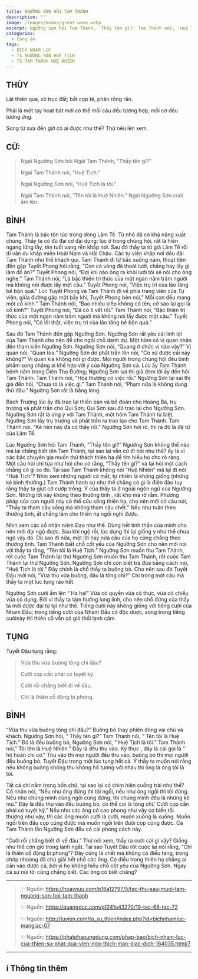 ```yaml
---
title: NGƯỠNG SƠN HỎI TAM THÁNH
description: ''
image: /images/koans/great-wave.webp
excerpt: Ngưỡng Sơn hỏi Tam Thánh, 'Thầy tên gì?' Tam Thánh nói, 'Huệ Tịch'. Ngưỡng Sơn nói, 'Huệ Tịch là tôi'
categories:
  - Công án
tags:
  - BÍCH NHAM LỤC
  - TS NGƯỠNG SƠN HUỆ TỊCH
  - TS TAM THÁNH HUỆ NHIÊN
---
```


## THÙY

Lật thiên qua, xô trục đất; bắt cọp tê, phân rồng rắn.

Phải là một tay hoạt bát mới có thể mỗi câu đều tương hợp, mỗi cơ đếu tương ứng.

Song từ xưa đến giờ có ai được như thế? Thử nêu lên xem.

## CỬ:

> Ngài Ngưỡng Sơn hỏi Ngài Tam Thánh, "Thầy tên gì?”
>
> Ngài Tam Thánh nói, “Huệ Tịch.”
>
> Ngài Ngưỡng Sơn nói, “Huệ Tịch là tôi.”
>
> Ngài Tam Thánh nói, “Tên tôi là Huệ Nhiên.” Ngài Ngưỡng Sơn cười ầm lên.

## BÌNH

Tam Thánh là bậc tôn túc trong dòng Lâm Tế. Từ nhỏ đã có khả năng xuất chúng. Thầy ta có đủ đại cơ đại dụng; lúc ở trong chúng hội, rất là hiên ngang lững lẫy, tên tuổi vang rền khắp nơi. Sau đó thầy ta từ giã Lâm Tế rồi đi vân du khắp miền Hoài Nam và Hải Châu. Các tự viện khắp nơi đều đãi Tam Thánh như thể khách quí. Tam Thánh đi từ bắc xuống nam, thoạt tiên đến gặp Tuyết Phong hỏi rằng, “Con cá vàng đã thoát lưới, chẳng hay lấy gì làm đồ ăn?” Tuyết Phong nói, “Đợi khi nào ông ra khỏi lưới tôi sẽ nói cho ông nghe.” Tam Thánh nói, “Là bậc thiện tri thức của một ngàn năm trăm người mà không nói được lấy một câu.” Tuyết Phong nói, “Việc trụ trì của lão tăng bề bộn quá.” Lúc Tuyết Phong và Tam Thánh đi về phía trang viên của Tự viện, giữa đường gặp một bầy khỉ, Tuyết Phong bèn nói,” Mỗi con đều mang một cổ kính.” Tam Thánh nói, “Bao nhiêu kiếp không có tên, cớ sao lại gọi là cổ kính?” Tuyết Phong nói, “Đã có tì vết rồi.” Tam Thánh nói, “Bậc thiện tri thức của một ngàn năm trăm người mà không nói lấy được một câu.” Tuyết Phong nói, “Có lỗi thật, việc trụ trì của lão tăng bề bộn quá.”

Sau đó Tam Thánh đến gặp Ngưỡng Sơn. Ngưỡng Sơn rất yêu cái linh lợi của Tam Thánh cho nên để cho ngồi chỗ danh dự. Một hôm có vị quan nhân đến tham kiến Ngưỡng Sơn. Ngưỡng Sơn nói, “Quang ở chức vị nào vậy?” Vị quan nói, “Quan tòa.” Ngưỡng Sơn dơ phất trần lên nói, “Có xử được cái này không?” Vị quan kia không nói gì được. Mọi người trong chúng hội đều bình phẩm song chẳng ai khế hợp với ý của Ngưỡng Sơn cả. Lúc ấy Tam Thánh bệnh nằm trong Diên Thọ Đường; Ngưỡng Sơn sai thị giả đem lời ấy đến hỏi Tam Thánh. Tam Thánh nói, “Hòa thượng có việc rồi.” Ngưỡng Sơn lại sai thị giả đến hỏi, “Chưa rỏ là việc gì.” Tam Thánh nói, “Phạm nữa là không dung thứ đâu.” Ngưỡng Sơn rất là bằng lòng.

Bách Trượng lúc ấy đã trao lại thiền bản và bồ đoàn cho Hoàng Bá, trụ trượng và phất trần cho Qui Sơn; Qui Sơn sau đó trao lại cho Ngưỡng Sơn. Ngưỡng Sơn rất là ưng ý với Tam Thánh, một hôm Tam Thánh từ biệt, Ngưỡng Sơn lấy trụ trượng và phất trần ra trao lạo cho Tam Thánh. Tam Thánh nói, “Kẻ hèn này đã có thầy rồi.” Ngưỡng Sơn hỏi rõ, thì ra đó là đệ tử của Lâm Tế.

Lúc Ngưỡng Sơn hỏi Tam Thánh, “Thầy tên gì?” Ngưỡng Sơn không thể nào mà lại chẳng biết tên Tam Thánh, tại sao lại vẫn cứ đi hỏi như thế? ấy là vì các bậc chuyên gia muốn thử thách thiên hạ để tìm hiểu họ cho rõ ràng. Một câu hỏi chỉ tựa như hỏi cho có rằng, “Thầy tên gì?” và lại hỏi một cách chẳng có gì so đo. Tại sao Tam Thánh không nói “Huệ Nhiên” mà lại đi nói “Huệ Tịch”? Nhìn xem những người có mắt, tự nhiên là không giống (những kẻ bình thường.) Tam Thánh hành sư như thế chẳng có gì là điên đảo tuy rằng thầy ta giựt cờ cướp trống. Ý của thầy ta ở ngoài ngôn ngữ của Ngưỡng Sơn. Những lời này không theo thường tình , rất khó mà rờ rẫm. Phương pháp của con người này có thể cứu sống thiên hạ, cho nên mới có câu nói, “Thầy ta tham câu sống mà không tham câu chết.” Nếu như tuân theo thường tình, ắt chẳng làm cho thiên hạ ngồi nghỉ được.

Nhìn xem các cổ nhân niệm Đạo như thế. Dùng hết tinh thần của mình cho nên mới đại ngộ được. Sau khi ngộ rồi, lúc dụng thì lại giống y như thể chưa ngộ vậy đó. Dù sao đi nữa, một lời hay nửa câu của họ cũng chẳng theo thường tình. Tam Thánh biết chỗ cốt yếu của Ngưỡng Sơn cho nên mới nói với thầy ta rằng, “Tên tôi là Huệ Tịch.” Ngưỡng Sơn muốn thu Tam Thánh, rốt cuộc Tam Thánh lại thử Ngưỡng Sơn muốn thu Tam Thánh, rốt cuộc Tam Thánh lại thử Ngưỡng Sơn. Ngưỡng Sơn chỉ còn biết trả đũa bằng cách nói, “Huệ Tịch là tôi.” Đây chính là chỗ thầy ta buông bỏ. Cho nên sau đó Tuyết Đậu mới nói, “Vừa thu vừa buông, đâu là tông chỉ?” Chỉ trong một câu mà thầy ta một lúc tụng ráo hết.

Ngưỡng Sơn cười ầm lên “ Ha ha!” Vừa có quyền vừa có thực, vừa có chiếu vừa có dụng. Bởi vì thầy ta tám hướng lung linh, cho nên chỗ đứng của thầy ta mới được đại tự tại như thế. Tiếng cười này không giống với tiếng cười của Nham Đầu; trong tiếng cười của Nham Đầu có độc dược, song trong tiếng cườinày thì thiên cổ vẫn có gió thổi lạnh căm.

## TỤNG

Tuyết Đậu tụng rằng:

> Vừa thu vừa buông tông chỉ đâu?
>
> Cưỡi cọp cần phải có tuyệt kỹ
>
> Cười rồi chẳng biết đi về đâu,
>
> Chỉ là thiên cổ động bi phong.

## BÌNH

“Vừa thu vừa buông tông chỉ đâu?” Buông bỏ thay phiên đóng vai chủ và khách. Ngưỡng Sơn hỏi, “ Thầy tên gì?” Tam Thánh nói, “ Tên tôi là Huệ Tịch.” Đó là đều buông bỏ, Ngưỡng Sơn nói, “ Huệ Tịch là tôi.” Tam Thánh nói,” Tôi tên là Huệ Nhiên.” Đây là đều thu vào. Kỳ thực , đây là cái gọi là “ hô hoán chi cơ.” Thu vào thì mọi người đều thu vào, buông bỏ thì mọi người đều buông bỏ. Tuyết Đậu trong một lúc tụng hết cả. Ý thầy ta muốn nói rằng nếu không buông không thu không hổ tương với nhau thì ông là ông tôi là tôi.

Tất cả chỉ nằm trong bốn chữ, tại sao lại có chìm hiện cuống trải như thế? Cổ nhân nói, “Nếu như ông đứng thì tôi ngồi, nếu như ông ngồi thì tôi đứng. Nếu như chúng mình cùng ngồi cùng đứng, thì chúng mình đều là những kẻ mù.” Đây là đều thu vào đều buông bỏ, có thể coi là tông chỉ.’ Cưỡi cọp cần phải có tuyệt kỹ.” Nếu như các ông có cao phong như vậy cơ biến tối thượng như vậy, thì các ông muốn cưỡi là cưỡi, muốn xuống là xuống. Muốn ngồi trên đầu cọp cũng được mà muốn ngồi trên đuôi cọp cũng được. Cả Tam Thánh lẫn Ngưỡng Sơn đều có cái phong cách này.

“Cưỡi rồi chẳng biết đi về đâu.” Thử nói xem, thầy ra cười cái gì vậy? Giống như thể cơn gió trong lạnh ngắt. Tại sao Tuyết Đậu rốt cuộc lại nói rằng, “Chỉ là thiên cổ động bi phong”? Đây cũng là chết mà không có điếu tang, trong chớp nhoáng đã chú giải hết chỗ các ông. Có điều trong thiên hạ chẳng ai cắn vào được cả, bởi vì họ không hiểu chỗ cốt yếu của Ngưỡng Sơn. Ngay cả sư núi tôi cũng chẳng biết. Các ông có biết chăng?

<hr class="blog-rule" />

> ✨ Nguồn: https://hoavouu.com/p16a12797/5/tac-thu-sau-muoi-tam-nguong-son-hoi-tam-thanh
>
> ✨ Nguồn: https://quangduc.com/p1241a43270/19-tac-68-tac-72
>
> ✨ Nguồn: http://tuvien.com/to_su_thien/index.php?id=bichnhamluc-mangiac-07
>
> ✨ Nguồn: https://phatphapungdung.com/phap-bao/bich-nham-luc-cua-thien-su-phat-qua-vien-ngo-thich-man-giac-dich-164035.html/7

<hr class="blog-rule" />

## ℹ️ Thông tin thêm

[^1]: ⭐️ <a href="https://blog.phapthihoi.org/gt-member/ts-nguong-son-hue-tich/" target="_blank">TS NGƯỠNG SƠN HUỆ TỊCH</a>

[^2]: ⭐️ <a href="https://blog.phapthihoi.org/gt-member/ts-tam-thanh-hue-nhien/" target="_blank">TS TAM THÁNH HUỆ NHIÊN</a>
